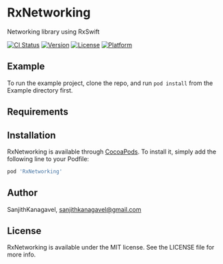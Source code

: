 # RxNetworking

Networking library using RxSwift 

[![CI Status](https://img.shields.io/travis/SanjithKanagavel/RxNetworking.svg?style=flat)](https://travis-ci.org/SanjithKanagavel/RxNetworking)
[![Version](https://img.shields.io/cocoapods/v/RxNetworking.svg?style=flat)](https://cocoapods.org/pods/RxNetworking)
[![License](https://img.shields.io/cocoapods/l/RxNetworking.svg?style=flat)](https://cocoapods.org/pods/RxNetworking)
[![Platform](https://img.shields.io/cocoapods/p/RxNetworking.svg?style=flat)](https://cocoapods.org/pods/RxNetworking)

## Example

To run the example project, clone the repo, and run `pod install` from the Example directory first.

## Requirements

## Installation

RxNetworking is available through [CocoaPods](https://cocoapods.org). To install
it, simply add the following line to your Podfile:

```ruby
pod 'RxNetworking'
```

## Author

SanjithKanagavel, sanjithkanagavel@gmail.com

## License

RxNetworking is available under the MIT license. See the LICENSE file for more info.
